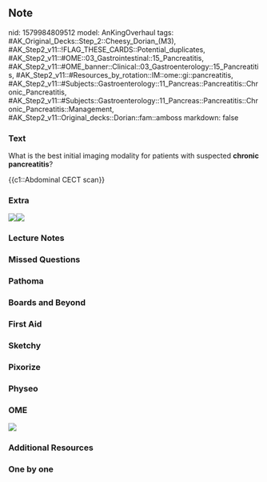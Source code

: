 ## Note
nid: 1579984809512
model: AnKingOverhaul
tags: #AK_Original_Decks::Step_2::Cheesy_Dorian_(M3), #AK_Step2_v11::!FLAG_THESE_CARDS::Potential_duplicates, #AK_Step2_v11::#OME::03_Gastrointestinal::15_Pancreatitis, #AK_Step2_v11::#OME_banner::Clinical::03_Gastroenterology::15_Pancreatitis, #AK_Step2_v11::#Resources_by_rotation::IM::ome::gi::pancreatitis, #AK_Step2_v11::#Subjects::Gastroenterology::11_Pancreas::Pancreatitis::Chronic_Pancreatitis, #AK_Step2_v11::#Subjects::Gastroenterology::11_Pancreas::Pancreatitis::Chronic_Pancreatitis::Management, #AK_Step2_v11::Original_decks::Dorian::fam::amboss
markdown: false

### Text
What is the best initial imaging modality for patients with
suspected <b>chronic pancreatitis</b>?
<div>
  {{c1::Abdominal CECT scan}}
</div>

### Extra
<img src="paste-7662a8c59fc8755fc64af84b3e101e6d1df75aa3.jpg"
class="resizer"><img src=
"paste-0f2a861900b2f7591d6d69ce4b168153557f7ab1.jpg" style=""
class="resizer">

### Lecture Notes


### Missed Questions


### Pathoma


### Boards and Beyond


### First Aid


### Sketchy


### Pixorize


### Physeo


### OME
<div class="ome-widget">
  <a href=
  "https://onlinemeded.org/spa/gastroenterology/pancreatitis/acquire?ref=anki">
  <img src="_OME_AnkiFlashcards_Lesson_1.png"></a>
</div>

### Additional Resources


### One by one

